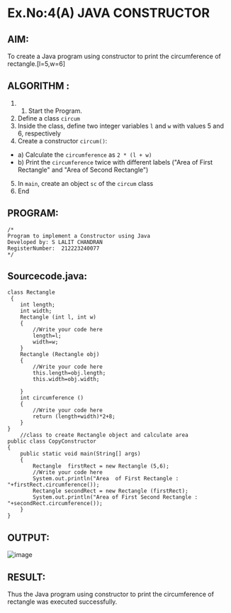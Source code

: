 # Ex.No:4(A)  JAVA CONSTRUCTOR
## AIM:
To create a Java program using constructor to print the circumference of rectangle.[l=5,w=6]

## ALGORITHM :
1.  1.	Start the Program.
2.	Define a class `circum`
3.	Inside the class, define two integer variables `l` and `w` with values 5 and 6, respectively
4.	Create a constructor `circum()`:
-	a) Calculate the `circumference` as `2 * (l + w)`
-	b) Print the `circumference` twice with different labels ("Area of First Rectangle" and "Area of Second Rectangle")
5.	In `main`, create an object `sc` of the `circum` class
6.	End





## PROGRAM:
 ```
/*
Program to implement a Constructor using Java
Developed by: S LALIT CHANDRAN
RegisterNumber:  212223240077
*/
```

## Sourcecode.java:

```
class Rectangle 
 { 
    int length;
    int width;
    Rectangle (int l, int w) 
    {  
        //Write your code here
        length=l;
        width=w;
    } 
    Rectangle (Rectangle obj) 
    { 
        //Write your code here
        this.length=obj.length;
        this.width=obj.width;
        
    } 
    int circumference () 
    { 
        //Write your code here
        return (length+width)*2+8;
    } 
} 
    //class to create Rectangle object and calculate area 
public class CopyConstructor 
{ 
    public static void main(String[] args) 
    { 
        Rectangle  firstRect = new Rectangle (5,6); 
        //Write your code here
        System.out.println("Area  of First Rectangle : "+firstRect.circumference());
        Rectangle secondRect = new Rectangle (firstRect);
        System.out.println("Area of First Second Rectangle : "+secondRect.circumference());
    } 
}
```





## OUTPUT:
![image](https://github.com/user-attachments/assets/57e58344-f215-4235-b5d4-78c36f9c6a07)



## RESULT:
Thus the Java program using constructor to print the circumference of rectangle was executed successfully.
